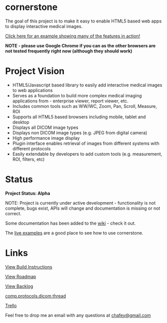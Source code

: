 cornerstone
===========

The goal of this project is to make it easy to enable HTML5 based web apps to display interactive medical images.

[Click here for an example showing many of the features in action!](https://rawgithub.com/chafey/cornerstone/master/example/tools/all/index.html)

**NOTE - please use Google Chrome if you can as the other browsers are not tested frequently right now (although they should work)**

Project Vision
==============
 * HTML5/Javascript based library to easily add interactive medical images to web applications
 * Serves as a foundation to build more complex medical imaging applications from - enterprise viewer, report viewer, etc.
 * Includes common tools such as WW/WC, Zoom, Pan, Scroll, Measure, ROI
 * Supports all HTML5 based browsers including mobile, tablet and desktop
 * Displays all DICOM image types
 * Displays non DICOM image types (e.g. JPEG from digital camera)
 * High performance image display
 * Plugin interface enables retrieval of images from different systems with different protocols
 * Easily extendable by developers to add custom tools (e.g. measurement, ROI, filters, etc)

Status
=====

**Project Status: Alpha**

NOTE: Project is currently under active development - functionality is not complete, bugs exist,
APIs will change and documentation is missing or not correct.

Some documentation has been added to the [wiki](https://github.com/chafey/cornerstone/wiki) - check it out.

The [live examples](https://rawgithub.com/chafey/cornerstone/master/example/index.html) are a good place to see how to use cornerstone.

Links
=====

[View Build Instructions](docs/build.md)

[View Roadmap](docs/roadmap.md)

[View Backlog](docs/backlog.md)

[comp.protocols.dicom thread](https://groups.google.com/forum/#!topic/comp.protocols.dicom/_2fMh69GdAM)

[Trello](https://trello.com/b/tGTDIyt4/cornerstone)

Feel free to drop me an email with any questions at [chafey@gmail.com](emailto:chafey@gmailcom)